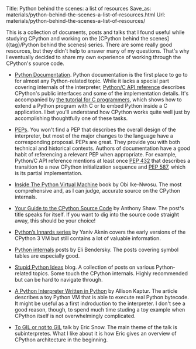 Title: Python behind the scenes: a list of resources
Save_as: materials/python-behind-the-scenes-a-list-of-resources.html
Url: materials/python-behind-the-scenes-a-list-of-resources/

This is a collection of documents, posts and talks that I found useful while studying CPython and working on the [CPython behind the scenes]({tag}/Python behind the scenes) series. There are some really good resources, but they didn't help to answer many of my questions. That's why I eventually decided to share my own experience of working through the CPython's source code.

* [Python Documentation](https://docs.python.org/3.9/). Python documentation is the first place to go to for almost any Python-related topic. While it lacks a special part covering internals of the interpreter, [Python/C API reference](https://docs.python.org/3.9/c-api/index.html) describes CPython's public interfaces and some of the implementation details. It's accompanied by [the tutorial for C programmers](https://docs.python.org/3.9/extending/index.html#extending-index), which shows how to extend a Python program with C or to embed Python inside a C application. I bet you'll understand how CPython works quite well just by accomplishing thoughtfully one of these tasks.

* [PEPs](https://www.python.org/dev/peps/). You won't find a PEP that describes the overall design of the interpreter, but most of the major changes to the language have a corresponding proposal. PEPs are great. They provide you with both technical and historical contexts. Authors of documentation have a good habit of referencing a relevant PEP when appropriate. For example, Python/C API reference mentions at least once [PEP 432](https://www.python.org/dev/peps/pep-0432/) that describes a transition to a new CPython initialization sequence and [PEP 587](https://www.python.org/dev/peps/pep-0587/), which is its partial implementation.
* [Inside The Python Virtual Machine](https://leanpub.com/insidethepythonvirtualmachine) book by Obi Ike-Nwosu. The most comprehensive and, as I can judge, accurate source on the CPython internals.
* [Your Guide to the CPython Source Code](https://docs.python.org/3.9/extending/index.html#extending-index) by Anthony Shaw. The post's title speaks for itself. If you want to dig into the source code straight away, this should be your choice!
* [Python’s Innards series](https://tech.blog.aknin.name/category/my-projects/pythons-innards/) by Yaniv Aknin covers the early versions of the CPython 3 VM but still contains a lot of valuable information.
* [Python internals](https://eli.thegreenplace.net/tag/python-internals) posts by Eli Bendersky. The posts covering symbol tables are especially good.
* [Stupid Python Ideas](http://stupidpythonideas.blogspot.com/) blog. A collection of posts on various Python-related topics. Some touch the CPython internals. Highly recommended but can be hard to navigate through.
* [A Python Interpreter Written in Python](http://aosabook.org/en/500L/a-python-interpreter-written-in-python.html) by Allison Kaptur. The article describes a toy Python VM that is able to execute real Python bytecode. It might be useful as a first indroduction to the interpreter. I don't see a good reason, though, to spend much time studing a toy example when CPython itself is not overwhelmingly complicated.
* [To GIL or not to GIL](https://www.youtube.com/watch?v=7RlqbHCCVyc) talk by Eric Snow. The main theme of the talk is subinterpretes. What I like about it is how Eric gives an overview of CPython architecture in the beginning.

